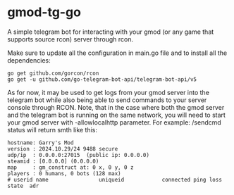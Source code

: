 # gmod-tg-go
A simple telegram bot for interacting with your gmod (or any game that supports source rcon) server through rcon.

Make sure to update all the configuration in main.go file and to install all the dependencies:
```
go get github.com/gorcon/rcon
go get -u github.com/go-telegram-bot-api/telegram-bot-api/v5
```
As for now, it may be used to get logs from your gmod server into the telegram bot while also being able to send commands to your server console through RCON.
Note, that in the case where both the gmod server and the telegram bot is running on the same network, you will need to start your gmod server with -allowlocalhttp parameter.
For example: /sendcmd status will return smth like this:
```
hostname: Garry's Mod
version : 2024.10.29/24 9488 secure
udp/ip  : 0.0.0.0:27015  (public ip: 0.0.0.0)
steamid : [0.0.0.0] (0.0.0.0)
map     : gm_construct at: 0 x, 0 y, 0 z
players : 0 humans, 0 bots (128 max)
# userid name                uniqueid            connected ping loss state  adr
```
